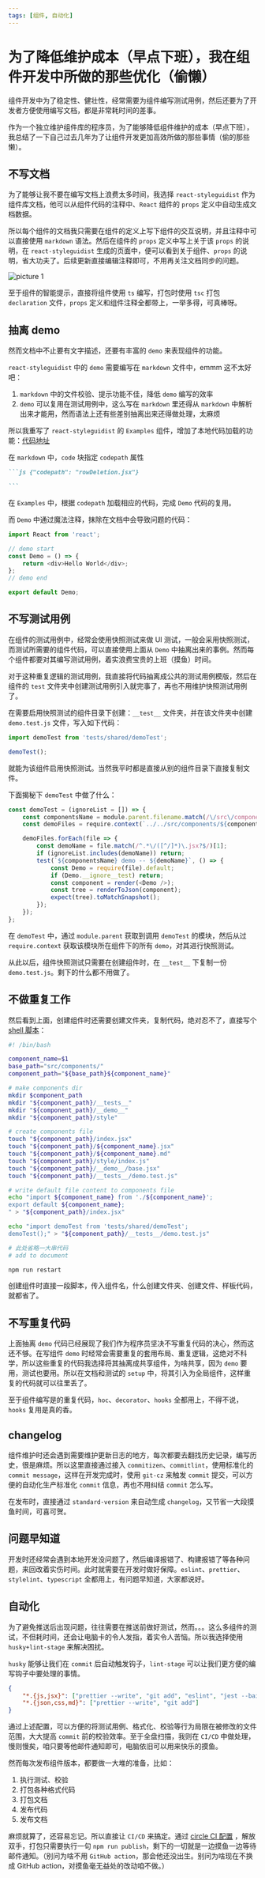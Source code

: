 ```yaml
---
tags: [组件, 自动化]
---
```


# 为了降低维护成本（早点下班），我在组件开发中所做的那些优化（偷懒）

组件开发中为了稳定性、健壮性，经常需要为组件编写测试用例，然后还要为了开发者方便使用编写文档，都是非常耗时间的差事。

作为一个独立维护组件库的程序员，为了能够降低组件维护的成本（早点下班），我总结了一下自己过去几年为了让组件开发更加高效所做的那些事情（偷的那些懒）。

## 不写文档

为了能够让我不要在编写文档上浪费太多时间，我选择 `react-styleguidist` 作为组件库文档，他可以从组件代码的注释中、`React` 组件的 `props` 定义中自动生成文档数据。

所以每个组件的文档我只需要在组件的定义上写下组件的交互说明，并且注释中可以直接使用 `markdown` 语法。然后在组件的 `props` 定义中写上关于该 `props` 的说明，在 `react-styleguidist` 生成的页面中，便可以看到关于组件、`props` 的说明，省大功夫了。后续更新直接编辑注释即可，不用再关注文档同步的问题。

![picture 1](/image/blog-component-work-auto-43.png)

至于组件的智能提示，直接将组件使用 `ts` 编写，打包时使用 `tsc` 打包 `declaration` 文件，`props` 定义和组件注释全都带上，一举多得，可真棒呀。

## 抽离 demo

然而文档中不止要有文字描述，还要有丰富的 `demo` 来表现组件的功能。

`react-styleguidist` 中的 `demo` 需要编写在 `markdown` 文件中，emmm 这不太好吧：

1. `markdown` 中的文件校验、提示功能不佳，降低 `demo` 编写的效率
2. `demo` 可以复用在测试用例中，这么写在 `markdown` 里还得从 `markdown` 中解析出来才能用，然而语法上还有些差别抽离出来还得做处理，太麻烦

所以我重写了 `react-styleguidist` 的 `Examples` 组件，增加了本地代码加载的功能：[代码地址](https://github.com/UCloud-FE/react-components/blob/af77b0686f083acf6f3387ca0bed763d38e83b8e/.styleguide/components/Examples.jsx#L24)

在 `markdown` 中，`code` 块指定 `codepath` 属性

````md
```js {"codepath": "rowDeletion.jsx"}

```
````

在 `Examples` 中，根据 `codepath` 加载相应的代码，完成 `Demo` 代码的复用。

而 `Demo` 中通过魔法注释，抹除在文档中会导致问题的代码：

```js
import React from 'react';

// demo start
const Demo = () => {
    return <div>Hello World</div>;
};
// demo end

export default Demo;
```

## 不写测试用例

在组件的测试用例中，经常会使用快照测试来做 UI 测试，一般会采用快照测试，而测试所需要的组件代码，可以直接使用上面从 `Demo` 中抽离出来的事例。然而每个组件都要对其编写测试用例，着实浪费宝贵的上班（摸鱼）时间。

对于这种重复逻辑的测试用例，我直接将代码抽离成公共的测试用例模版，然后在组件的 `test` 文件夹中创建测试用例引入就完事了，再也不用维护快照测试用例了。

在需要启用快照测试的组件目录下创建：`__test__` 文件夹，并在该文件夹中创建 `demo.test.js` 文件，写入如下代码：

```js
import demoTest from 'tests/shared/demoTest';

demoTest();
```

就能为该组件启用快照测试。当然我平时都是直接从别的组件目录下直接复制文件。

下面揭秘下 `demoTest` 中做了什么：

```js
const demoTest = (ignoreList = []) => {
    const componentsName = module.parent.filename.match(/\/src\/components\/(\w*)\/.*/)[1];
    const demoFiles = require.context(`../../src/components/${componentsName}/__demo__`, true, /.*.jsx$/).keys();

    demoFiles.forEach(file => {
        const demoName = file.match(/^.*\/([^/]*)\.jsx?$/)[1];
        if (ignoreList.includes(demoName)) return;
        test(`${componentsName} demo -- ${demoName}`, () => {
            const Demo = require(file).default;
            if (Demo.__ignore__test) return;
            const component = render(<Demo />);
            const tree = renderToJson(component);
            expect(tree).toMatchSnapshot();
        });
    });
};
```

在 `demoTest` 中，通过 `module.parent` 获取到调用 `demoTest` 的模块，然后从过 `require.context` 获取该模块所在组件下的所有 `demo`，对其进行快照测试。

从此以后，组件快照测试只需要在创建组件时，在 `__test__` 下复制一份 `demo.test.js`。剩下的什么都不用做了。

## 不做重复工作

然后看到上面，创建组件时还需要创建文件夹，复制代码，绝对忍不了，直接写个 [shell 脚本](https://github.com/UCloud-FE/react-components/blob/v1.5.9/scripts/add_component.sh)：

```sh
#! /bin/bash

component_name=$1
base_path="src/components/"
component_path="${base_path}${component_name}"

# make components dir
mkdir $component_path
mkdir "${component_path}/__tests__"
mkdir "${component_path}/__demo__"
mkdir "${component_path}/style"

# create components file
touch "${component_path}/index.jsx"
touch "${component_path}/${component_name}.jsx"
touch "${component_path}/${component_name}.md"
touch "${component_path}/style/index.js"
touch "${component_path}/__demo__/base.jsx"
touch "${component_path}/__tests__/demo.test.js"

# write default file content to components file
echo "import ${component_name} from './${component_name}';
export default ${component_name};
" > "${component_path}/index.jsx"

echo "import demoTest from 'tests/shared/demoTest';
demoTest();" > "${component_path}/__tests__/demo.test.js"

# 此处省略一大串代码
# add to document

npm run restart
```

创建组件时直接一段脚本，传入组件名，什么创建文件夹、创建文件、样板代码，就都省了。

## 不写重复代码

上面抽离 `demo` 代码已经展现了我们作为程序员坚决不写重复代码的决心，然而这还不够。在写组件 `demo` 时经常会需要重复的套用布局、重复逻辑，这绝对不科学，所以这些重复的代码我选择将其抽离成共享组件，为啥共享，因为 `demo` 要用，测试也要用。所以在文档和测试的 `setup` 中，将其引入为全局组件，这样重复的代码就可以往里丢了。

至于组件编写是的重复代码，`hoc`、`decorator`、`hooks` 全都用上，不得不说，`hooks` 复用是真的香。

## changelog

组件维护时还会遇到需要维护更新日志的地方，每次都要去翻找历史记录，编写历史，很是麻烦。所以这里直接通过接入 `commitizen`、`commitlint`，使用标准化的 `commit message`，这样在开发完成时，使用 `git-cz` 来触发 `commit` 提交，可以方便的自动化生产标准化 `commit` 信息，再也不用纠结 `commit` 怎么写。

在发布时，直接通过 `standard-version` 来自动生成 `changelog`，又节省一大段摸鱼时间，可喜可贺。

## 问题早知道

开发时还经常会遇到本地开发没问题了，然后编译报错了、构建报错了等各种问题，来回改着实伤时间。此时就需要在开发时做好保障。`eslint`、`prettier`、`stylelint`、`typescript` 全都用上，有问题早知道，大家都说好。

## 自动化

为了避免推送后出现问题，往往需要在推送前做好测试，然而。。。这么多组件的测试，不但耗时间，还会让电脑卡的令人发指，着实令人苦恼。所以我选择使用 `husky+lint-stage` 来解决困扰。

`husky` 能够让我们在 `commit` 后自动触发钩子，`lint-stage` 可以让我们更方便的编写钩子中要处理的事情。

```json
{
    "*.{js,jsx}": ["prettier --write", "git add", "eslint", "jest --bail --findRelatedTests --collectCoverage"],
    "*.{json,css,md}": ["prettier --write", "git add"]
}
```

通过上述配置，可以方便的将测试用例、格式化、校验等行为局限在被修改的文件范围，大大提高 `commit` 前的校验效率。至于全盘扫描，我则在 `CI/CD` 中做处理，慢则慢矣，咱只要等他邮件通知即可，电脑依旧可以用来快乐的摸鱼。

然而每次发布组件版本，都要做一大堆的准备，比如：

1. 执行测试、校验
2. 打包各种格式代码
3. 打包文档
4. 发布代码
5. 发布文档

麻烦就算了，还容易忘记。所以直接让 `CI/CD` 来搞定。通过 [circle CI 配置](https://github.com/UCloud-FE/react-components/blob/d0f488b5c287aada784203d19b2568fb95d7efdc/.circleci/config.yml#L2) ，解放双手，打包只需要执行一句 `npm run publish`，剩下的一切就是一边摸鱼一边等待邮件通知。（别问为啥不用 `GitHub action`，那会他还没出生。别问为啥现在不换成 GitHub action，对摸鱼毫无益处的改动咱不做。）
